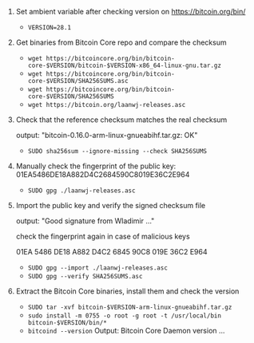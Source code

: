 1. Set ambient variable after checking version on https://bitcoin.org/bin/
   * ```VERSION=28.1```
     
2. Get binaries from Bitcoin Core repo and compare the checksum
   * `wget https://bitcoincore.org/bin/bitcoin-core-$VERSION/bitcoin-$VERSION-x86_64-linux-gnu.tar.gz`
   * `wget https://bitcoincore.org/bin/bitcoin-core-$VERSION/SHA256SUMS.asc`
   * `wget https://bitcoincore.org/bin/bitcoin-core-$VERSION/SHA256SUMS`
   * `wget https://bitcoin.org/laanwj-releases.asc`

2. Check that the reference checksum matches the real checksum

   output: "bitcoin-0.16.0-arm-linux-gnueabihf.tar.gz: OK"
   * `SUDO sha256sum --ignore-missing --check SHA256SUMS`

4. Manually check the fingerprint of the public key:
  01EA5486DE18A882D4C2684590C8019E36C2E964
   * `SUDO gpg ./laanwj-releases.asc`

5. Import the public key and verify the signed checksum file
   
   output: "Good signature from Wladimir ..."
   
   check the fingerprint again in case of malicious keys
   
   01EA 5486 DE18 A882 D4C2  6845 90C8 019E 36C2 E964
   * `SUDO gpg --import ./laanwj-releases.asc`
   * `SUDO gpg --verify SHA256SUMS.asc`



7. Extract the Bitcoin Core binaries, install them and check the version
   * `SUDO tar -xvf bitcoin-$VERSION-arm-linux-gnueabihf.tar.gz` 
   * `sudo install -m 0755 -o root -g root -t /usr/local/bin bitcoin-$VERSION/bin/*`
   * `bitcoind --version`
Output: Bitcoin Core Daemon version ...


